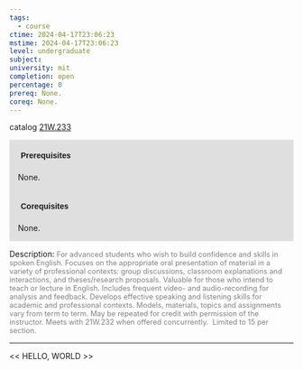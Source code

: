 ```yaml
---
tags:
  - course
ctime: 2024-04-17T23:06:23
mstime: 2024-04-17T23:06:23
level: undergraduate
subject: 
university: mit
completion: open
percentage: 0
prereq: None.
coreq: None.
---
```


catalog [21W.233](http://student.mit.edu/catalog/m21Wa.html#21W.233)

<span style="display: block; padding: 15px; background-color: rgb(100, 100, 100, 0.2);"><font id="m_prereq2667_0" style="display: block; font-family: Arial, sans-serif; font-weight: bold; padding: 5px">Prerequisites</font><br><span id="prereq2667_0">None.</span></span>
<span style="display: block; padding: 15px; background-color: rgb(100, 100, 100, 0.2);"><font id="m_coreq2667_0" style="display: block; font-family: Arial, sans-serif; font-weight: bold; padding: 5px">Corequisites</font><br><span id="coreq2667_0">None.</span></span>

<font style="">Description:</font>
<font style="color: grey; font-size: 0.8rem;">For advanced students who wish to build confidence and skills in spoken English. Focuses on the appropriate oral presentation of material in a variety of professional contexts: group discussions, classroom explanations and interactions, and theses/research proposals. Valuable for those who intend to teach or lecture in English. Includes frequent video- and audio-recording for analysis and feedback. Develops effective speaking and listening skills for academic and professional contexts. Models, materials, topics and assignments vary from term to term. May be repeated for credit with permission of the instructor. Meets with 21W.232 when offered concurrently.  Limited to 15 per section.</font>



---

<< HELLO, WORLD >>
